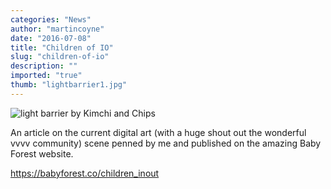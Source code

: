 ```yaml
---
categories: "News"
author: "martincoyne"
date: "2016-07-08"
title: "Children of IO"
slug: "children-of-io"
description: ""
imported: "true"
thumb: "lightbarrier1.jpg"
---
```



![light barrier by Kimchi and Chips](lightbarrier1.jpg) 





An article on the current digital art (with a huge shout out the wonderful vvvv community) scene penned by me and published on the amazing Baby Forest website.

https://babyforest.co/children_inout
